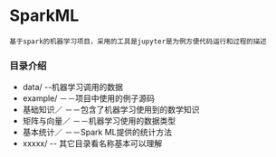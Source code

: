 # SparkML

    基于spark的机器学习项目，采用的工具是jupyter是为例方便代码运行和过程的描述
### 目录介绍
* data/  --机器学习调用的数据
* example/  －－项目中使用的例子源码
* 基础知识／ －－包含了机器学习使用到的数学知识
* 矩阵与向量／ －－机器学习使用的数据类型
* 基本统计／ －－Spark ML提供的统计方法
* xxxxx/ -- 其它目录看名称基本可以理解
